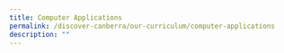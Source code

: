 ```yaml
---
title: Computer Applications
permalink: /discover-canberra/our-curriculum/computer-applications
description: ""
---
```

